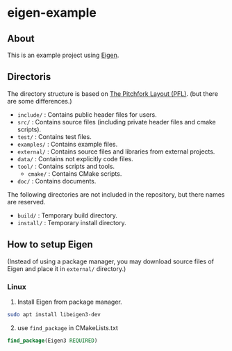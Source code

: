 # eigen-example

## About

This is an example project using [Eigen](http://eigen.tuxfamily.org/index.php?title=Main_Page).

## Directoris

The directory structure is based on [The Pitchfork Layout (PFL)](https://api.csswg.org/bikeshed/?force=1&url=https://raw.githubusercontent.com/vector-of-bool/pitchfork/develop/data/spec.bs).
(but there are some differences.)

- `include/` : Contains public header files for users.
- `src/` : Contains source files (including private header files and cmake scripts).
- `test/` : Contains test files.
- `examples/` : Contains example files.
- `external/` : Contains source files and libraries from external projects.
- `data/` : Contains not explicitly code files.
- `tool/` : Contains scripts and tools.
  - `cmake/` : Contains CMake scripts.
- `doc/` : Contains documents.

The following directories are not included in the repository, but there names are reserved.

- `build/` : Temporary build directory.
- `install/` : Temporary install directory.

## How to setup Eigen

(Instead of using a package manager, you may download source files of Eigen and place it in `external/` directory.)

### Linux

1. Install Eigen from package manager.

```bash
sudo apt install libeigen3-dev
```

2. use `find_package` in CMakeLists.txt

```cmake
find_package(Eigen3 REQUIRED)
```
